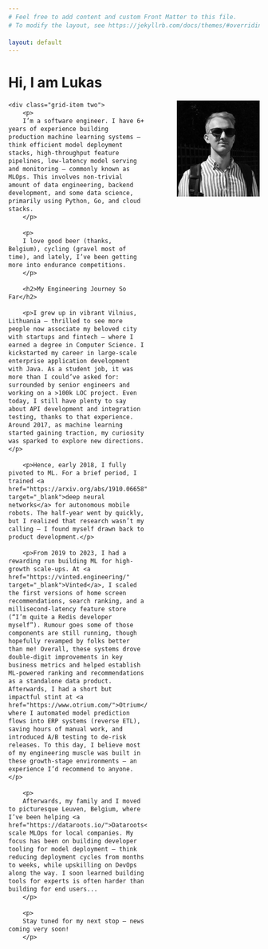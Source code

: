 ```yaml
---
# Feel free to add content and custom Front Matter to this file.
# To modify the layout, see https://jekyllrb.com/docs/themes/#overriding-theme-defaults

layout: default
---
```


<style>

@media (min-width: 500px) {
.grid-container {
    display: grid;
    grid-template-columns: 2fr 1.2fr;
    gap: 30px;
}
}

@media (max-width: 499px) {
.grid-container {
    display: block;
}

.grid-item {
    margin-bottom: 30px;
}
}

</style>

<div class="grid-containers">
    <h1>Hi, I am Lukas</h1>
    <img class="grid-item one" src="/assets/IMG_0762.jpeg" style="width: 33%; float: right; margin-left: 60px; margin-bottom: 30px;" />

    <div class="grid-item two">
        <p>
        I’m a software engineer. I have 6+ years of experience building production machine learning systems — think efficient model deployment stacks, high-throughput feature pipelines, low-latency model serving and monitoring — commonly known as MLOps. This involves non-trivial amount of data engineering, backend development, and some data science, primarily using Python, Go, and cloud stacks.
        </p>

        <p>
        I love good beer (thanks, Belgium), cycling (gravel most of time), and lately, I’ve been getting more into endurance competitions.
        </p>

        <h2>My Engineering Journey So Far</h2>

        <p>I grew up in vibrant Vilnius, Lithuania — thrilled to see more people now associate my beloved city with startups and fintech — where I earned a degree in Computer Science. I kickstarted my career in large-scale enterprise application development with Java. As a student job, it was more than I could’ve asked for: surrounded by senior engineers and working on a >100k LOC project. Even today, I still have plenty to say about API development and integration testing, thanks to that experience. Around 2017, as machine learning started gaining traction, my curiosity was sparked to explore new directions.</p>

        <p>Hence, early 2018, I fully pivoted to ML. For a brief period, I trained <a href="https://arxiv.org/abs/1910.06658" target="_blank">deep neural networks</a> for autonomous mobile robots. The half-year went by quickly, but I realized that research wasn’t my calling — I found myself drawn back to product development.</p>

        <p>From 2019 to 2023, I had a rewarding run building ML for high-growth scale-ups. At <a href="https://vinted.engineering/" target="_blank">Vinted</a>, I scaled the first versions of home screen recommendations, search ranking, and a millisecond-latency feature store (“I’m quite a Redis developer myself”). Rumour goes some of those components are still running, though hopefully revamped by folks better than me! Overall, these systems drove double-digit improvements in key business metrics and helped establish ML-powered ranking and recommendations as a standalone data product. Afterwards, I had a short but impactful stint at <a href="https://www.otrium.com/">Otrium</a>, where I automated model prediction flows into ERP systems (reverse ETL), saving hours of manual work, and introduced A/B testing to de-risk releases. To this day, I believe most of my engineering muscle was built in these growth-stage environments — an experience I’d recommend to anyone.</p>

        <p>
        Afterwards, my family and I moved to picturesque Leuven, Belgium, where I’ve been helping <a href="https://dataroots.io/">Dataroots</a> scale MLOps for local companies. My focus has been on building developer tooling for model deployment — think reducing deployment cycles from months to weeks, while upskilling on DevOps along the way. I soon learned building tools for experts is often harder than building for end users...
        </p>

        <p>
        Stay tuned for my next stop — news coming very soon!
        </p>
</div>

